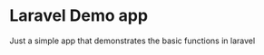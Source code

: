 <h1>Laravel Demo app</h1>

<p>Just a simple app that demonstrates the basic functions in laravel</p>